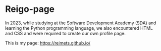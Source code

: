 # Reigo-page

In 2023, while studying at the Software Development Academy (SDA) and learning the Python programming language, we also encountered HTML and CSS and were required to create our own profile page.

This is my page: https://reimets.github.io/